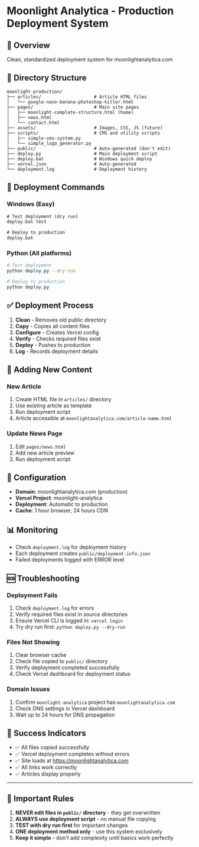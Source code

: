 # Moonlight Analytica - Production Deployment System

## 🎯 Overview
Clean, standardized deployment system for moonlightanalytica.com

## 📁 Directory Structure
```
moonlight-production/
├── articles/                    # Article HTML files
│   └── google-nano-banana-photoshop-killer.html
├── pages/                       # Main site pages  
│   ├── moonlight-complete-structure.html (home)
│   ├── news.html
│   └── contact.html
├── assets/                      # Images, CSS, JS (future)
├── scripts/                     # CMS and utility scripts
│   ├── simple-cms-system.py
│   └── simple_logo_generator.py
├── public/                      # Auto-generated (don't edit)
├── deploy.py                    # Main deployment script
├── deploy.bat                   # Windows quick deploy
├── vercel.json                  # Auto-generated
└── deployment.log               # Deployment history
```

## 🚀 Deployment Commands

### Windows (Easy)
```cmd
# Test deployment (dry run)
deploy.bat test

# Deploy to production
deploy.bat
```

### Python (All platforms)
```bash
# Test deployment
python deploy.py --dry-run

# Deploy to production  
python deploy.py
```

## ✅ Deployment Process
1. **Clean** - Removes old public directory
2. **Copy** - Copies all content files
3. **Configure** - Creates Vercel config
4. **Verify** - Checks required files exist
5. **Deploy** - Pushes to production
6. **Log** - Records deployment details

## 📝 Adding New Content

### New Article
1. Create HTML file in `articles/` directory
2. Use existing article as template
3. Run deployment script
4. Article accessible at `moonlightanalytica.com/article-name.html`

### Update News Page
1. Edit `pages/news.html` 
2. Add new article preview
3. Run deployment script

## 🔧 Configuration
- **Domain**: moonlightanalytica.com (production)
- **Vercel Project**: moonlight-analytica  
- **Deployment**: Automatic to production
- **Cache**: 1 hour browser, 24 hours CDN

## 📊 Monitoring
- Check `deployment.log` for deployment history
- Each deployment creates `public/deployment-info.json`
- Failed deployments logged with ERROR level

## 🆘 Troubleshooting

### Deployment Fails
1. Check `deployment.log` for errors
2. Verify required files exist in source directories
3. Ensure Vercel CLI is logged in: `vercel login`
4. Try dry run first: `python deploy.py --dry-run`

### Files Not Showing  
1. Clear browser cache
2. Check file copied to `public/` directory
3. Verify deployment completed successfully
4. Check Vercel dashboard for deployment status

### Domain Issues
1. Confirm `moonlight-analytica` project has `moonlightanalytica.com`
2. Check DNS settings in Vercel dashboard
3. Wait up to 24 hours for DNS propagation

## 🎉 Success Indicators
- ✅ All files copied successfully
- ✅ Vercel deployment completes without errors  
- ✅ Site loads at https://moonlightanalytica.com
- ✅ All links work correctly
- ✅ Articles display properly

---

## 🚫 Important Rules
1. **NEVER edit files in `public/` directory** - they get overwritten
2. **ALWAYS use deployment script** - no manual file copying
3. **TEST with dry run first** for important changes
4. **ONE deployment method only** - use this system exclusively
5. **Keep it simple** - don't add complexity until basics work perfectly